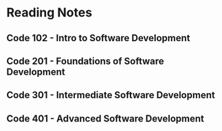 # **Reading Notes**
## Code 102 - Intro to Software Development
## Code 201 - Foundations of Software Development
## Code 301 - Intermediate Software Development
## Code 401 - Advanced Software Development
